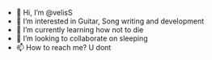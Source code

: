 - 👋 Hi, I’m @velisS
- 👀 I’m interested in Guitar, Song writing and development
- 🌱 I’m currently learning how not to die
- 💞️ I’m looking to collaborate on sleeping
- 📫 How to reach me? U dont

<!---
velisS/velisS is a ✨ special ✨ repository because its `README.md` (this file) appears on your GitHub profile.
You can click the Preview link to take a look at your changes.
--->
